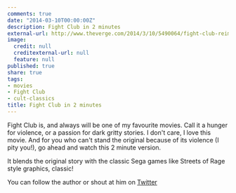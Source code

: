```yaml
---
comments: true
date: "2014-03-10T00:00:00Z"
description: Fight Club in 2 minutes
external-url: http://www.theverge.com/2014/3/10/5490064/fight-club-reimagined-as-snes-beat-em-up
image:
  credit: null
  creditexternal-url: null
  feature: null
published: true
share: true
tags:
- movies
- Fight Club
- cult-classics
title: Fight Club in 2 minutes
---
```


Fight Club is, and always will be one of my favourite movies. Call it a hunger for violence, or a passion for dark gritty stories. I don't care, I love this movie. And for you who can't stand the original because of its violence (I pity you!), go ahead and watch this 2 minute version.

It blends the original story with the classic Sega games like Streets of Rage style graphics, classic!

You can follow the author or shout at him on [Twitter](https://twitter.com/abijango)
	